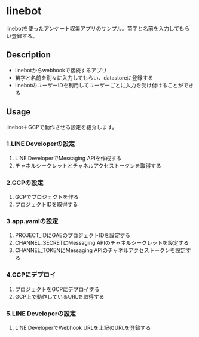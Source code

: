 linebot
====

linebotを使ったアンケート収集アプリのサンプル。苗字と名前を入力してもらい登録する。

## Description
- linebotからwebhookで接続するアプリ
- 苗字と名前を別々に入力してもらい、datastoreに登録する
- linebotのユーザーIDを利用してユーザーごとに入力を受け付けることができる

## Usage
linebot＋GCPで動作させる設定を紹介します。
### 1.LINE Developerの設定
1. LINE DeveloperでMessaging APIを作成する
2. チャネルシークレットとチャネルアクセストークンを取得する

### 2.GCPの設定
1. GCPでプロジェクトを作る
2. プロジェクトIDを取得する

### 3.app.yamlの設定
1. PROJECT_IDにGAEのプロジェクトIDを設定する
2. CHANNEL_SECRETにMessaging APIのチャネルシークレットを設定する
3. CHANNEL_TOKENにMessaging APIのチャネルアクセストークンを設定する

### 4.GCPにデプロイ
1. プロジェクトをGCPにデプロイする
2. GCP上で動作しているURLを取得する

### 5.LINE Developerの設定
1. LINE DeveloperでWebhook URLを上記のURLを登録する
